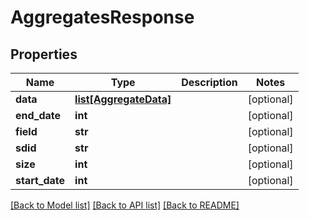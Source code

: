 # AggregatesResponse

## Properties
Name | Type | Description | Notes
------------ | ------------- | ------------- | -------------
**data** | [**list[AggregateData]**](AggregateData.md) |  | [optional] 
**end_date** | **int** |  | [optional] 
**field** | **str** |  | [optional] 
**sdid** | **str** |  | [optional] 
**size** | **int** |  | [optional] 
**start_date** | **int** |  | [optional] 

[[Back to Model list]](../README.md#documentation-for-models) [[Back to API list]](../README.md#documentation-for-api-endpoints) [[Back to README]](../README.md)



